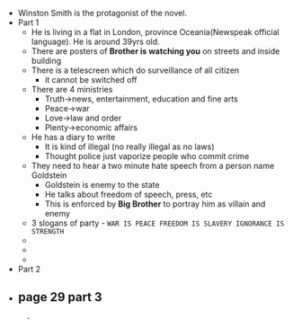 - Winston Smith is the protagonist of the novel.
- Part 1
	- He is living in a flat in London, province Oceania(Newspeak official language). He is around 39yrs old.
	- There are posters of **Brother is watching you** on streets and inside building
	- There is a telescreen which do surveillance of all citizen
		- it cannot be switched off
	- There are 4 ministries
		- Truth->news, entertainment, education and fine arts
		- Peace->war
		- Love->law and order
		- Plenty->economic affairs
	- He has a diary to write
		- It is kind of illegal (no really illegal as no laws)
		- Thought police just vaporize people who commit crime
	- They need to hear a two minute hate speech from a person name Goldstein
		- Goldstein is enemy to the state
		- He talks about freedom of speech, press, etc
		- This is enforced by **Big Brother** to portray him as villain and enemy
	- 3 slogans of party - `WAR IS PEACE
	  FREEDOM IS SLAVERY
	  IGNORANCE IS STRENGTH`
	-
	-
	-
- Part 2
- page 29 part 3
	-
		-